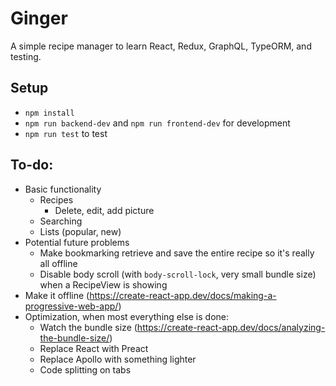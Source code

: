 # Ginger

A simple recipe manager to learn React, Redux, GraphQL, TypeORM, and testing.

## Setup

- `npm install`
- `npm run backend-dev` and `npm run frontend-dev` for development
- `npm run test` to test

## To-do:

- Basic functionality
  - Recipes
    - Delete, edit, add picture
  - Searching
  - Lists (popular, new)
- Potential future problems
  - Make bookmarking retrieve and save the entire recipe so it's really all offline
  - Disable body scroll (with `body-scroll-lock`, very small bundle size) when a RecipeView is showing
- Make it offline (https://create-react-app.dev/docs/making-a-progressive-web-app/)
- Optimization, when most everything else is done:
  - Watch the bundle size (https://create-react-app.dev/docs/analyzing-the-bundle-size/)
  - Replace React with Preact
  - Replace Apollo with something lighter
  - Code splitting on tabs
